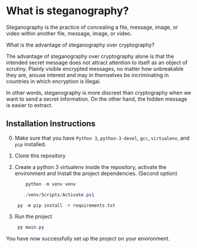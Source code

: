 # What is steganography?

Steganography is the practice of concealing a file, message, image, or video within another file, message, image, or video.

What is the advantage of steganography over cryptography?

The advantage of steganography over cryptography alone is that the intended secret message does not attract attention to itself as an object of scrutiny. Plainly visible encrypted messages, no matter how unbreakable they are, arouse interest and may in themselves be incriminating in countries in which encryption is illegal.

In other words, steganography is more discreet than cryptography when we want to send a secret information. On the other hand, the hidden message is easier to extract.

## Installation Instructions

0. Make sure that you have `Python 3`, `python-3-devel`, `gcc`, `virtualenv`, and `pip` installed.

1. Clone this repository

2. Create a python 3 virtualenv inside the repository, activate the environment and Install the project dependencies. (Second option)

   ```powershell copy
       python -m venv venv
   ```

   ```powershell copy
      ./venv/Scripts/Activate.ps1
   ```

   ```powershell copy
    py -m pip install -r requirements.txt
   ```

3. Run the project

   ```powershell copy
    py main.py
   ```

You have now successfully set up the project on your environment.
